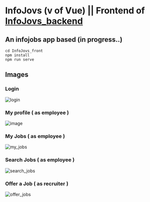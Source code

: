 # InfoJovs (v of Vue) || Frontend of [InfoJovs_backend](https://github.com/joseangelcrn/InfoJovs_back)

 
## An infojobs app based (in progress..) 

```
cd InfoJovs_front
npm install
npm run serve
```

 
## Images 

### Login

![login](https://github.com/joseangelcrn/InfoJovs_front/assets/47973568/57437325-0f2c-40d3-9845-5fca8e85c56b)

### My profile ( as employee )

![image](https://github.com/joseangelcrn/InfoJovs_front/assets/47973568/22cb01be-fecb-4ea0-833e-ac2ef939cc9b)


### My Jobs ( as employee )

![my_jobs](https://github.com/joseangelcrn/InfoJovs_front/assets/47973568/779a4ba6-06bf-48f1-a918-577d25171281)


### Search Jobs ( as employee )

![search_jobs](https://github.com/joseangelcrn/InfoJovs_front/assets/47973568/5cd22adb-0018-4cd4-86e9-fa83796565c5)


### Offer a Job ( as recruiter )

![offer_jobs](https://github.com/joseangelcrn/InfoJovs_front/assets/47973568/93e93f3c-3cc7-4ae1-8c60-a8f70e84b3c6)
